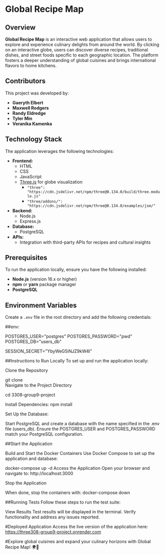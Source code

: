 # Global Recipe Map  

## Overview  
**Global Recipe Map** is an interactive web application that allows users to explore and experience culinary delights from around the world. By clicking on an interactive globe, users can discover diverse recipes, traditional dishes, and street foods specific to each geographic location. The platform fosters a deeper understanding of global cuisines and brings international flavors to home kitchens.  

## Contributors  
This project was developed by:  
- **Gaeryth Elbert**  
- **Maxwell Rodgers**  
- **Randy Eldredge**  
- **Tyler Min**  
- **Veranika Kamenka**  

## Technology Stack  
The application leverages the following technologies:  
- **Frontend:**  
  - HTML  
  - CSS  
  - JavaScript  
  - [Three.js](https://threejs.org/) for globe visualization  
    - `"three": "https://cdn.jsdelivr.net/npm/three@0.134.0/build/three.module.js"`  
    - `"three/addons/": "https://cdn.jsdelivr.net/npm/three@0.134.0/examples/jsm/"`  
- **Backend:**  
  - Node.js  
  - Express.js  
- **Database:**  
  - PostgreSQL  
- **APIs:**  
  - Integration with third-party APIs for recipes and cultural insights  

## Prerequisites  
To run the application locally, ensure you have the following installed:  
- **Node.js** (version 16.x or higher)  
- **npm** or **yarn** package manager  
- **PostgreSQL**  

## Environment Variables  
Create a `.env` file in the root directory and add the following credentials:  

##env: 

POSTGRES_USER="postgres" 
POSTGRES_PASSWORD="pwd"  
POSTGRES_DB="users_db"  

SESSION_SECRET="YbyWeG5iNJZ9kW4l"  


##Instructions to Run Locally
To set up and run the application locally:

Clone the Repository

git clone <repository-url>  
Navigate to the Project Directory

cd 3308-group9-project

Install Dependencies:
npm install

Set Up the Database:

Start PostgreSQL and create a database with the name specified in the .env file (users_db).
Ensure the POSTGRES_USER and POSTGRES_PASSWORD match your PostgreSQL configuration.

##Start the Application

Build and Start the Docker Containers
Use Docker Compose to set up the application and database:

docker-compose up -d
Access the Application
Open your browser and navigate to:
http://localhost:3000

Stop the Application

When done, stop the containers with:
docker-compose down

##Running Tests
Follow these steps to run the test suite:



View Results
Test results will be displayed in the terminal. Verify functionality and address any issues reported.

#Deployed Application
Access the live version of the application here:
https://three308-group9-project.onrender.com 

#Explore global cuisines and expand your culinary horizons with Global Recipe Map! 🌍🍴



